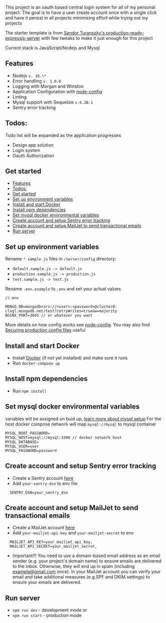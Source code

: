 This project is an oauth based central login system for all of my personal project.
The goal is to have a user create account once with a single click and have it persist in all projects minimising effort while trying out my projects

The starter template is from [Sandor Turanszky's production-ready-expressjs-server](github:sandorTuranszky/production-ready-expressjs-server) with few tweaks to make it just enough for this project

Current stack is JavaScript/Nodejs and Mysql

## Features

- Nodejs `v. 16.\*`
- Error handling `v. 1.0.0`
- Logging with Morgan and Winston
- Application Configuration with <a href="https://github.com/lorenwest/node-config" target="_blank">node-config</a>
- Linting
- Mysql support with Sequelize `v.6.20.1`
- Sentry error tracking

## Todos:

Todo list will be expanded as the application progresses

- Design app solution
- Login system
- Oauth Authorization

## Get started

- [Features](#features)
- [Todos:](#todos)
- [Get started](#get-started)
- [Set up environment variables](#set-up-environment-variables)
- [Install and start Docker](#install-and-start-docker)
- [Install npm dependencies](#install-npm-dependencies)
- [Set mysql docker environmental variables](#set-mysql-docker-environmental-variables)
- [Create account and setup Sentry error tracking](#create-account-and-setup-sentry-error-tracking)
- [Create account and setup MailJet to send transactional emails](#create-account-and-setup-mailjet-to-send-transactional-emails)
- [Run server](#run-server)

## Set up environment variables

Rename `*.sample.js` files in `/server/config` directory:

- `default.sample.js -> default.js`
- `production.sample.js -> production.js`
- `test.sample.js -> test.js`

Rename `.env.example` to `.env` and set your actual values

```
//.env

MONGO_DB=mongodb+srv://<user>:<password>@cluster0-clxgl.mongodb.net/test?retryWrites=true&w=majority
NGINX_PORT=3045 // or whatever you want

```

More details on how config works see [node-config](https://github.com/lorenwest/node-config).
You may also find [Securing production config files](https://github.com/lorenwest/node-config/wiki/Securing-Production-Config-Files) useful

## Install and start Docker

- Install [Docker](https://www.docker.com/get-started) (if not yet installed) and make sure it runs
- Run `docker-compose up`

## Install npm dependencies

- Run `npm install`

## Set mysql docker environmental variables

variables will be assigned on buid up, [learn more about mysql setup](https://dev.mysql.com/doc/refman/5.7/en/environment-variables.html)
For the host docker compose network will map `mysql://mysql` to mysql container

```
MYSQL_ROOT_PASSWORD=
MYSQL_HOST=mysql://mysql:3306 // docker network host
MYSQL_DATABASE=
MYSQL_USER=user
MYSQL_PASSWORD=password
```

## Create account and setup Sentry error tracking

- Create a Sentry account [here](https://sentry.io/welcome/)
- Add `your-sentry-dsn` to env file

```
  SENTRY_DSN=your_sentry_dsn
```

## Create account and setup MailJet to send transactional emails

- Create a MailJet account [here](https://www.mailjet.com/)
- Add `your-mailjet-api-key` and `your-mailjet-secret` to env

```
  MAILJET_API_KEY=your_mailjet_api_key,
  MAILJET_API_SECRET=your_mailjet_secret,
```

- Important!!! You need to use a domain-based email address as an email sender (e.g. your project's domain name) to ensure emails are delivered to the inbox. Otherwise, they will end up in spam (including example@gmail.com once). In your MailJet account you can verify your email and take additional measures (e.g.SPF and DKIM settings) to ensure your emails are delivered.

## Run server

- `npm run dev` - development mode or
- `npm run start` - production mode
